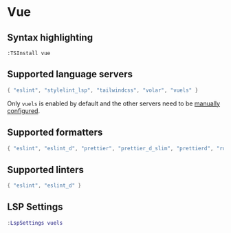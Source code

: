 # Vue

## Syntax highlighting

```vim
:TSInstall vue
```

## Supported language servers

```lua
{ "eslint", "stylelint_lsp", "tailwindcss", "volar", "vuels" }
```

Only `vuels` is enabled by default and the other servers need to be [manually configured](../configuration/language-features/language-servers.md#manually-configured-servers).

## Supported formatters

```lua
{ "eslint", "eslint_d", "prettier", "prettier_d_slim", "prettierd", "rustywind" }
```

## Supported linters

```lua
{ "eslint", "eslint_d" }
```

## LSP Settings

```lua
:LspSettings vuels
```
